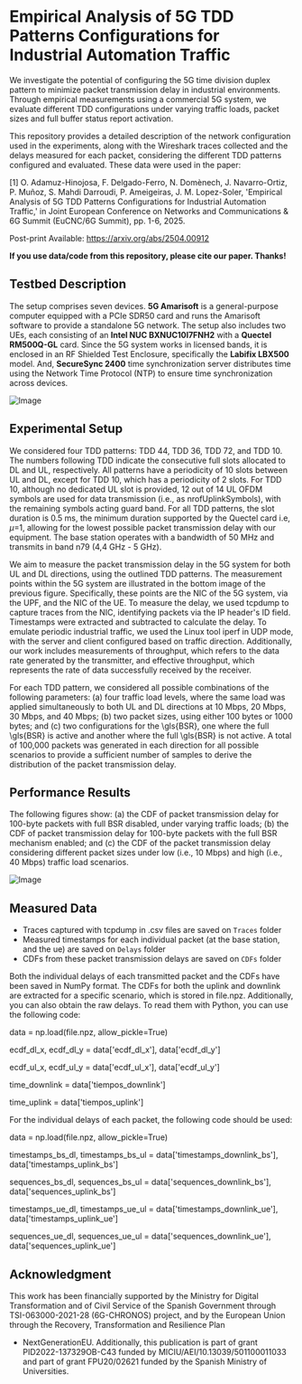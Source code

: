 # Empirical Analysis of 5G TDD Patterns Configurations for Industrial Automation Traffic
We investigate the potential of configuring the 5G time division duplex pattern to minimize packet transmission delay in industrial environments. Through empirical measurements using a commercial 5G system, we evaluate different TDD configurations under varying traffic loads, packet sizes and full buffer status report activation.

This repository provides a detailed description of the network configuration used in the experiments, along with the Wireshark traces collected and the delays measured for each packet, considering the different TDD patterns configured and evaluated. These data were used in the paper: 

[1] O. Adamuz-Hinojosa, F. Delgado-Ferro, N. Domènech, J. Navarro-Ortiz, P. Muñoz, S. Mahdi Darroudi, P. Ameigeiras, J. M. Lopez-Soler, 'Empirical Analysis of 5G TDD Patterns Configurations for Industrial Automation Traffic,' in Joint European Conference on Networks and Communications & 6G Summit (EuCNC/6G Summit), pp. 1-6, 2025.

Post-print Available: https://arxiv.org/abs/2504.00912

__If you use data/code from this repository, please cite our paper. Thanks!__

## Testbed Description
The setup comprises seven devices. __5G Amarisoft__ is a general-purpose computer equipped with a PCIe SDR50 card and runs the Amarisoft software to provide a standalone 5G network. The setup also includes two UEs, each consisting of an __Intel NUC BXNUC10I7FNH2__ with a __Quectel RM500Q-GL__ card. Since the 5G system works in licensed bands, it is enclosed in an RF Shielded Test Enclosure, specifically the __Labifix LBX500__ model. And, __SecureSync 2400__ time synchronization server distributes time using the Network Time Protocol (NTP) to ensure time synchronization across devices. 

![Image](https://github.com/user-attachments/assets/b96903cb-0fb6-4a93-8a44-aba7b772e675)

## Experimental Setup
We considered four TDD patterns: TDD 44, TDD 36, TDD 72, and TDD 10. The numbers following TDD indicate the consecutive full slots allocated to DL and UL, respectively. All patterns have a periodicity of 10 slots between UL and DL, except for TDD 10, which has a periodicity of 2 slots. For TDD 10, although no dedicated UL slot is provided, 12 out of 14 UL OFDM symbols are used for data transmission (i.e., as nrofUplinkSymbols), with the remaining symbols acting guard band. For all TDD patterns, the slot duration is 0.5 ms, the minimum duration supported by the Quectel card i.e, $\mu$=1, allowing for the lowest possible packet transmission delay with our equipment. The base station operates with a bandwidth of 50 MHz and transmits in band n79 (4,4 GHz - 5 GHz).

We aim to measure the packet transmission delay in the 5G system for both UL and DL directions, using the outlined TDD patterns. The measurement points within the 5G system are illustrated in the bottom image of the previous figure. Specifically, these points are the NIC of the 5G system, via the UPF, and the NIC of the UE. To measure the delay, we used tcpdump to capture traces from the NIC, identifying packets via the IP header's ID field. Timestamps were extracted and subtracted to calculate the delay. To emulate periodic industrial traffic, we used the Linux tool iperf in UDP mode, with the server and client configured based on traffic direction. Additionally, our work includes measurements of throughput, which refers to the data rate generated by the transmitter, and effective throughput, which represents the rate of data successfully received by the receiver. 

For each TDD pattern, we considered all possible combinations of the following parameters: (a) four traffic load levels, where the same load was applied simultaneously to both UL and DL directions at 10 Mbps, 20 Mbps, 30 Mbps, and 40 Mbps; (b) two packet sizes, using either 100 bytes or 1000 bytes; and (c) two configurations for the \gls{BSR}, one where the full \gls{BSR} is active and another where the full \gls{BSR} is not active. A total of 100,000 packets was generated in each direction for all possible scenarios to provide a sufficient number of samples to derive the distribution of the packet transmission delay.

## Performance Results
The following figures show: (a)  the CDF of packet transmission delay for 100-byte packets with full BSR disabled, under varying traffic loads; (b) the CDF of packet transmission delay for 100-byte packets with the full BSR mechanism enabled; and (c) the CDF of the packet transmission delay considering different packet sizes under low (i.e., 10 Mbps) and high (i.e., 40 Mbps) traffic load scenarios. 

![Image](https://github.com/user-attachments/assets/967ecb96-3d81-47f0-bd0c-df3b3ff24109)

## Measured Data
- Traces captured with tcpdump in .csv files are saved on ```Traces``` folder
- Measured timestamps for each individual packet (at the base station, and the ue) are saved on ```Delays``` folder
- CDFs from these packet transmission delays are saved on ```CDFs``` folder

Both the individual delays of each transmitted packet and the CDFs have been saved in NumPy format. The CDFs for both the uplink and downlink are extracted for a specific scenario, which is stored in file.npz. Additionally, you can also obtain the raw delays. To read them with Python, you can use the following code:

data = np.load(file.npz, allow_pickle=True)

ecdf_dl_x, ecdf_dl_y = data['ecdf_dl_x'], data['ecdf_dl_y'] 

ecdf_ul_x, ecdf_ul_y = data['ecdf_ul_x'], data['ecdf_ul_y']  

time_downlink = data['tiempos_downlink'] 

time_uplink = data['tiempos_uplink']

For the individual delays of each packet, the following code should be used:

data = np.load(file.npz, allow_pickle=True)

timestamps_bs_dl, timestamps_bs_ul = data['timestamps_downlink_bs'], data['timestamps_uplink_bs']

sequences_bs_dl, sequences_bs_ul = data['sequences_downlink_bs'], data['sequences_uplink_bs']

timestamps_ue_dl, timestamps_ue_ul = data['timestamps_downlink_ue'], data['timestamps_uplink_ue']

sequences_ue_dl, sequences_ue_ul = data['sequences_downlink_ue'], data['sequences_uplink_ue']


## Acknowledgment
This work has been financially supported by the Ministry for Digital Transformation and of Civil Service of the Spanish Government through TSI-063000-2021-28 (6G-CHRONOS) project, and by the European Union through the Recovery, Transformation and Resilience Plan
- NextGenerationEU. Additionally, this publication is part of grant PID2022-137329OB-C43 funded by MICIU/AEI/10.13039/501100011033 and part of grant FPU20/02621 funded by the Spanish Ministry of Universities.
